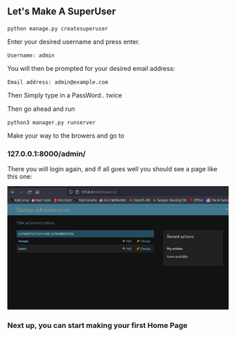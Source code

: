 ## Let's Make A SuperUser ##

```!bin/bash
python manage.py createsuperuser
```

Enter your desired username and press enter.

```!bin/bash
Username: admin
```

You will then be prompted for your desired email address:

```!bin/bash
Email address: admin@example.com
```

Then Simply type in a PassWord.. twice

Then go ahead and run 
```#!bin/bash
python3 manager.py runserver
```

Make your way to the browers and go to


### 127.0.0.1:8000/admin/ ###

There you will login again, and if all goes well
you should see a page like this one:

<img src="pics_/admin_post_login.png">


### Next up, you can start making your first Home Page ###
